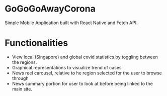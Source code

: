 # GoGoGoAwayCorona
Simple Mobile Application built with React Native and Fetch API.

# Functionalities
- View local (Singapore) and global covid statistics by toggling between the regions.
- Graphical representations to visualize trend of cases
- News reel carousel, relative to he region selected for the user to browse through
- News summary portion for user to look at before being linked to the main site.
